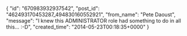  {
   "id": "670983932937542",
   "post_id": "462493170453287_494830160552921",
   "from_name": "Pete Daoust",
   "message": "I knew this ADMINISTRATOR role had something to do in all this... :-D",
   "created_time": "2014-05-23T00:18:35+0000"
 }
